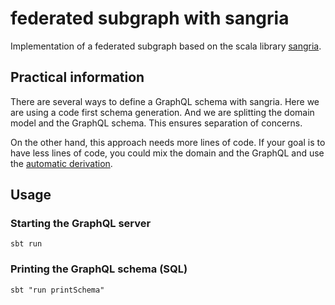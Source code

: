 # federated subgraph with sangria

Implementation of a federated subgraph based on the scala library [sangria](https://sangria-graphql.github.io/).

## Practical information

There are several ways to define a GraphQL schema with sangria.
Here we are using a code first schema generation.
And we are splitting the domain model and the GraphQL schema. This ensures separation of concerns.

On the other hand, this approach needs more lines of code.
If your goal is to have less lines of code, you could mix the domain and the GraphQL and use the [automatic derivation](https://sangria-graphql.github.io/learn/#macro-based-graphql-type-derivation).

## Usage

### Starting the GraphQL server

```
sbt run
```

### Printing the GraphQL schema (SQL)

```
sbt "run printSchema"
```
